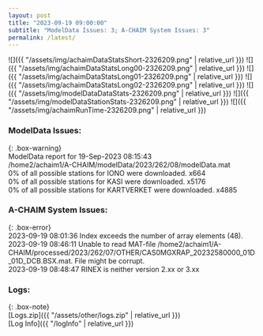 ```yaml
---
layout: post
title: "2023-09-19 09:00:00"
subtitle: "ModelData Issues: 3; A-CHAIM System Issues: 3"
permalink: /latest/
---
```


![]({{ "/assets/img/achaimDataStatsShort-2326209.png" | relative_url }})
![]({{ "/assets/img/achaimDataStatsLong00-2326209.png" | relative_url }})
![]({{ "/assets/img/achaimDataStatsLong01-2326209.png" | relative_url }})
![]({{ "/assets/img/achaimDataStatsLong02-2326209.png" | relative_url }})
![]({{ "/assets/img/modelDataDataStats-2326209.png" | relative_url }})
![]({{ "/assets/img/modelDataStationStats-2326209.png" | relative_url }})
![]({{ "/assets/img/achaimRunTime-2326209.png" | relative_url }})


### ModelData Issues:  
  
{: .box-warning}  
 ModelData report for 19-Sep-2023 08:15:43   
 /home2/achaim1/A-CHAIM/modelData/2023/262/08/modelData.mat   
 0% of all possible stations for IONO were downloaded. x664   
 0% of all possible stations for KASI were downloaded. x5176   
 0% of all possible stations for KARTVERKET were downloaded. x4885   
  
### A-CHAIM System Issues:  
  
{: .box-error}  
2023-09-19 08:01:36 Index exceeds the number of array elements (48).  
2023-09-19 08:46:11 Unable to read MAT-file /home2/achaim1/A-CHAIM/processed/2023/262/07/OTHER/CAS0MGXRAP_20232580000_01D_01D_DCB.BSX.mat. File might be corrupt.  
2023-09-19 08:48:47 RINEX is neither version 2.xx or 3.xx  

### Logs:  
  
{: .box-note}  
[Logs.zip]({{ "/assets/other/logs.zip" | relative_url }})  
[Log Info]({{ "/logInfo" | relative_url }})  
